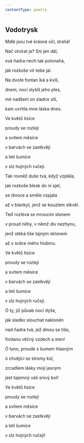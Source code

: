 ```yaml
---
contentType: poetry
---
```


<section>

## Vodotrysk

Mdlé jsou tvé krásné oči, drahá!

Nač otvírat je? Sni jen dál,

svá ňadra nech tak polonahá,

jak rozkoše vír tebe jal.

Na dvoře fontan lká a kvílí,

dnem, nocí slyšíš jeho ples,

mé nadšení on sladce sílí,

kam uvrhla mne láska dnes.

</section>

<section>

Ve květů tisíce

proudy se rozlejí

a svitem měsíce

v barvách se zastkvějí

a letí šumíce

v slz hojných ručeji.

</section>

<section>

Tak rovněž duše tvá, když vzplála,

jak rozkoše blesk do ní sjel,

se divoce a směle vzpjala

až v blankyt, jenž se kouzlem stkvěl.

Teď rozlévá se mroucím stonem

v proud něhy, v němž div nezhynu,

jenž stéká tiše tajným sklonem

až v srdce mého hlubinu.

</section>

<section>

Ve květů tisíce

proudy se rozlejí

a svitem měsíce

v barvách se zastkvějí

a letí šumíce

v slz hojných ručeji.

</section>

<section>

Ó ty, jíž půvab nocí dýše,

jak sladko slouchat nakloněn

nad ňadra tvá, jež dmou se tiše,

fontanu věčný vzdech a sten!

Ó luno, proude s šumem hlasným

ó chvějící se stromy kol,

zrcadlem lásky mojí jasným

jest tajemný váš snivý bol!

</section>

<section>

Ve květů tisíce

proudy se rozlejí

a svitem měsíce

v barvách se zastkvějí

a letí šumíce

v slz hojných ručeji!

</section>
